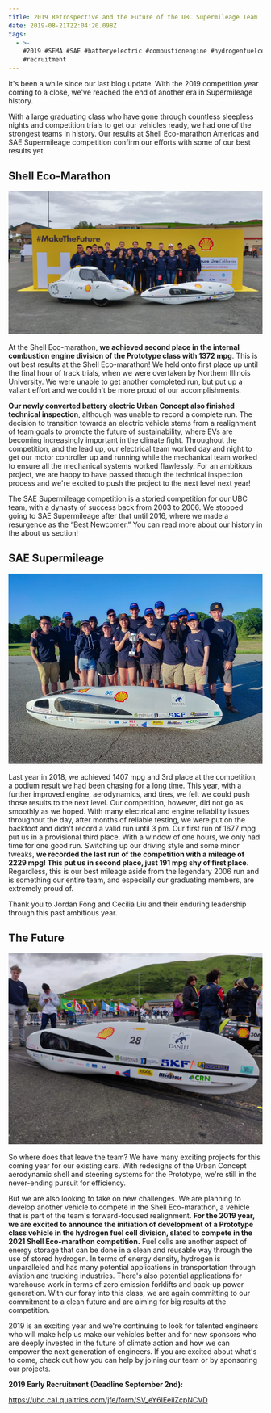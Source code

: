 ```yaml
---
title: 2019 Retrospective and the Future of the UBC Supermileage Team
date: 2019-08-21T22:04:20.098Z
tags:
  - >-
    #2019 #SEMA #SAE #batteryelectric #combustionengine #hydrogenfuelcell
    #recruitment
---
```

It's been a while since our last blog update. With the 2019 competition year coming to a close, we've reached the end of another era in Supermileage history. 

With a large graduating class who have gone through countless sleepless nights and competition trials to get our vehicles ready, we had one of the strongest teams in history. Our results at Shell Eco-marathon Americas and SAE Supermileage competition confirm our efforts with some of our best results yet.

## Shell Eco-Marathon

![2019 Shell Eco-Marathon Team](/static/img/team.jpg "2019 SEMA")

At the Shell Eco-marathon, **we achieved second place in the internal combustion engine division of the Prototype class with 1372 mpg**. This is out best results at the Shell Eco-marathon! We held onto first place up until the final hour of track trials, when we were overtaken by Northern Illinois University. We were unable to get another completed run, but put up a valiant effort and we couldn't be more proud of our accomplishments.

**Our newly converted battery electric Urban Concept also finished technical inspection**, although was unable to record a complete run. The decision to transition towards an electric vehicle stems from a realignment of team goals to promote the future of sustainability, where EVs are becoming increasingly important in the climate fight. Throughout the competition, and the lead up, our electrical team worked day and night to get our motor controller up and running while the mechanical team worked to ensure all the mechanical systems worked flawlessly. For an ambitious project, we are happy to have passed through the technical inspection process and we're excited to push the project to the next level next year!

The SAE Supermileage competition is a storied competition for our UBC team, with a dynasty of success back from 2003 to 2006. We stopped going to SAE Supermileage after that until 2016, where we made a resurgence as the “Best Newcomer.” You can read more about our history in the about us section! 

## SAE Supermileage

![2019 SAE Team](/static/img/62233585_3322338594450290_6995920332641009664_n.jpg "2019 SAE")

Last year in 2018, we achieved 1407 mpg and 3rd place at the competition, a podium result we had been chasing for a long time. This year, with a further improved engine, aerodynamics, and tires, we felt we could push those results to the next level. Our competition, however, did not go as smoothly as we hoped. With many electrical and engine reliability issues throughout the day, after months of reliable testing, we were put on the backfoot and didn't record a valid run until 3 pm. Our first run of 1677 mpg put us in a provisional third place. With a window of one hours, we only had time for one good run. Switching up our driving style and some minor tweaks, **we recorded the last run of the competition with a mileage of 2229 mpg! This put us in second place, just 191 mpg shy of first place.** Regardless, this is our best mileage aside from the legendary 2006 run and is something our entire team, and especially our graduating members, are extremely proud of.

Thank you to Jordan Fong and Cecilia Liu and their enduring leadership through this past ambitious year.

## The Future

![](/static/img/img_20190404_120119.jpg)

So where does that leave the team? We have many exciting projects for this coming year for our existing cars. With redesigns of the Urban Concept aerodynamic shell and steering systems for the Prototype, we're still in the never-ending pursuit for efficiency. 

But we are also looking to take on new challenges. We are planning to develop another vehicle to compete in the Shell Eco-marathon, a vehicle that is part of the team's forward-focused realignment. **For the 2019 year, we are excited to announce the initiation of development of a Prototype class vehicle in the hydrogen fuel cell division, slated to compete in the 2021 Shell Eco-marathon competition.** Fuel cells are another aspect of energy storage that can be done in a clean and reusable way through the use of stored hydrogen. In terms of energy density, hydrogen is unparalleled and has many potential applications in transportation through aviation and trucking industries. There's also potential applications for warehouse work in terms of zero emission forklifts and back-up power generation. With our foray into this class, we are again committing to our commitment to a clean future and are aiming for big results at the competition.

2019 is an exciting year and we're continuing to look for talented engineers who will make help us make our vehicles better and for new sponsors who are deeply invested in the future of climate action and how we can empower the next generation of engineers. If you are excited about what's to come, check out how you can help by joining our team or by sponsoring our projects.



**2019 Early Recruitment (Deadline September 2nd):**

<https://ubc.ca1.qualtrics.com/jfe/form/SV_eY6lEeilZcpNCVD>
